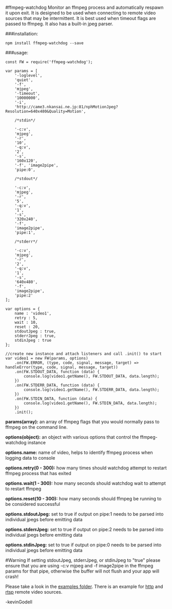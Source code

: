 #ffmpeg-watchdog
Monitor an ffmpeg process and automatically respawn it upon exit. It is designed to be used when connecting to remote video sources that may be intermittent. It is best used when timeout flags are passed to ffmpeg. It also has a built-in jpeg parser.

###installation:
``` 
npm install ffmpeg-watchdog --save
```
###usage:
```
const FW = require('ffmpeg-watchdog');

var params = [
    '-loglevel',
    'quiet',
    '-f',
    'mjpeg',
    '-timeout',
    '10000000',
    '-i',
    'http://came3.nkansai.ne.jp:81/nphMotionJpeg?Resolution=640x480&Quality=Motion',
    
    /*stdin*/
    
    '-c:v',
    'mjpeg',
    '-r',
    '10',
    '-q:v',
    '2',
    '-s',
    '160x120',
    '-f', 'image2pipe',
    'pipe:0',

    /*stdout*/

    '-c:v',
    'mjpeg',
    '-r',
    '5',
    '-q:v',
    '1',
    '-s',
    '320x240',
    '-f',
    'image2pipe',
    'pipe:1',
    
    /*stderr*/
    
    '-c:v',
    'mjpeg',
    '-r',
    '2',
    '-q:v',
    '1',
    '-s',
    '640x480',
    '-f',
    'image2pipe',
    'pipe:2'
];

var options = {
    name : 'video1',
    retry : 5,
    wait : 10,
    reset : 20,
    stdoutJpeg : true,
    stderrJpeg : true,
    stdinJpeg : true
};

//create new instance and attach listeners and call .init() to start
var video1 = new FW(params, options)
    .on(FW.ERROR, (type, code, signal, message, target) => handleError(type, code, signal, message, target))
    .on(FW.STDOUT_DATA, function (data) {
        console.log(video1.getName(), FW.STDOUT_DATA, data.length);
    })
    .on(FW.STDERR_DATA, function (data) {
        console.log(video1.getName(), FW.STDERR_DATA, data.length);
    })
    .on(FW.STDIN_DATA, function (data) {
        console.log(video1.getName(), FW.STDIN_DATA, data.length);
    })
    .init();
```

**params(array):** an array of ffmpeg flags that you would normally pass to ffmpeg on the command line.

**options(object):** an object with various options that control the ffmpeg-watchdog instance

**options.name:** name of video, helps to identify ffmpeg process when logging data to console

**options.retry(0 - 300):** how many times should watchdog attempt to restart ffmpeg process that has exited

**options.wait(1 - 300):** how many seconds should watchdog wait to attempt to restart ffmpeg

**options.reset(10 - 300):** how many seconds should ffmpeg be running to be considered successful

**options.stdoutJpeg:** set to true if output on pipe:1 needs to be parsed into individual jpegs before emitting data 

**options.stderrJpeg:** set to true if output on pipe:2 needs to be parsed into individual jpegs before emitting data

**options.stdinJpeg:** set to true if output on pipe:0 needs to be parsed into individual jpegs before emitting data

#Warning
If setting stdoutJpeg, stderrJpeg, or stdinJpeg to "true" please ensure that you are using -c:v mjpeg and -f image2pipe in the ffmpeg params for that pipe, otherwise the buffer will not flush and your app will crash!

Please take a look in the <a href="https://github.com/kevinGodell/ffmpeg-watchdog/tree/master/examples">examples folder</a>. There is an example for <a href="https://github.com/kevinGodell/ffmpeg-watchdog/blob/master/examples/http.js">http</a> and <a href="https://github.com/kevinGodell/ffmpeg-watchdog/blob/master/examples/rtsp.js">rtsp</a> remote video sources.



-kevinGodell